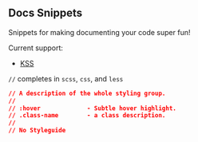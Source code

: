 ## Docs Snippets

Snippets for making documenting your code super fun!

Current support:

- [KSS](https://github.com/kneath/kss)

`//` completes in `scss`, `css`, and `less`

```css
// A description of the whole styling group.
//
// :hover             - Subtle hover highlight.
// .class-name        - a class description.
//
// No Styleguide
```
